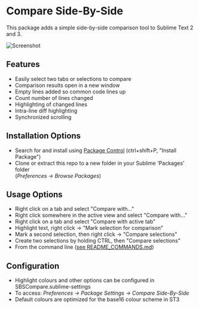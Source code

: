 Compare Side-By-Side
================
This package adds a simple side-by-side comparison tool to Sublime Text 2 and 3.

![Screenshot](http://dougty.com/files/SBSCompareScreenshot.png)

Features
---
  - Easily select two tabs or selections to compare
  - Comparison results open in a new window
  - Empty lines added so common code lines up
  - Count number of lines changed
  - Highlighting of changed lines
  - Intra-line diff highlighting
  - Synchronized scrolling

Installation Options
---
  - Search for and install using [Package Control](https://sublime.wbond.net/installation) (ctrl+shift+P, "Install Package")
  - Clone or extract this repo to a new folder in your Sublime 'Packages' folder  
    (*Preferences -> Browse Packages*)

Usage Options
---
  - Right click on a tab and select "Compare with..."
  - Right click somewhere in the active view and select "Compare with..."
  - Right click on a tab and select "Compare with active tab"
  - Highlight text, right click -> "Mark selection for comparison"
   - Mark a second selection, then right click -> "Compare selections"
  - Create two selections by holding CTRL, then "Compare selections"
  - From the command line ([see README_COMMANDS.md](README_COMMANDS.md))
  
Configuration
---
  - Highlight colours and other options can be configured in SBSCompare.sublime-settings
  - To access: *Preferences -> Package Settings -> Compare Side-By-Side*
  - Default colours are optimized for the base16 colour scheme in ST3

